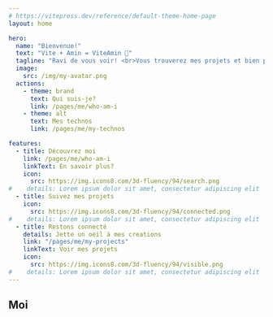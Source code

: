 ```yaml
---
# https://vitepress.dev/reference/default-theme-home-page
layout: home

hero:
  name: "Bienvenue!"
  text: "Vite + Amin = ViteAmin 🧠"
  tagline: "Ravi de vous voir! <br>Vous trouverez mes projets et bien plus ici 👋🏽"
  image:
    src: /img/my-avatar.png
  actions:
    - theme: brand
      text: Qui suis-je?
      link: /pages/me/who-am-i
    - theme: alt
      text: Mes technos
      link: /pages/me/my-technos

features:
  - title: Découvrez moi
    link: /pages/me/who-am-i
    linkText: En savoir plus?
    icon: 
      src: https://img.icons8.com/3d-fluency/94/search.png
#    details: Lorem ipsum dolor sit amet, consectetur adipiscing elit
  - title: Suivez mes projets
    icon: 
      src: https://img.icons8.com/3d-fluency/94/connected.png
#    details: Lorem ipsum dolor sit amet, consectetur adipiscing elit
  - title: Restons connecté
    details: Jette un oeil à mes creations
    link: "/pages/me/my-projects"
    linkText: Voir mes projets
    icon: 
      src: https://img.icons8.com/3d-fluency/94/visible.png
#    details: Lorem ipsum dolor sit amet, consectetur adipiscing elit
---
```


<script setup>
import { VPTeamMembers } from 'vitepress/theme'

const members = [
  {
    avatar: 'https://github.com/AminGtt.png',
    name: 'Amin',
    title: 'Creator',
    links: [
      { icon: 'github', link: 'https://github.com/AminGtt' },
      { icon: 'linkedin', link: 'https://www.linkedin.com/in/amin-gatta-4547a41b7/' }
    ]
  },
]
</script>

<div class="vp-doc team-cards">

## Moi

<VPTeamMembers size="small" :members="members" />

</div>
